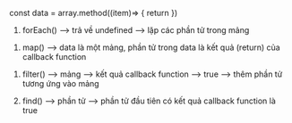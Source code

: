 const data = array.method((item)=> {
return
})

<!-- Không trả về gì -->

1. forEach() --> trả về undefined --> lặp các phần tử trong mảng

<!-- Trả về một mảng theo kết quả callback function -->

1. map() --> data là một mảng, phần tử trong data là kết quả (return) của callback function

<!-- Trả về theo điều kiện -->

1. filter() --> mảng --> kết quả callback function --> true --> thêm phần tử tương ứng vào mảng

2. find() --> phần tử --> phần tử đầu tiên có kết quả callback function là true
